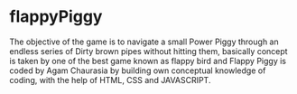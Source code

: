 # flappyPiggy
The objective of the game is to navigate a small Power Piggy through an endless series of Dirty brown pipes without hitting them, basically concept is taken by one of the best game known as flappy bird and Flappy Piggy is coded by Agam Chaurasia by building own conceptual knowledge of coding, with the help of HTML, CSS and JAVASCRIPT.
